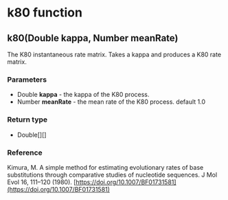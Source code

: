k80 function
============
k80(Double **kappa**, Number **meanRate**)
------------------------------------------

The K80 instantaneous rate matrix. Takes a kappa and produces a K80 rate matrix.

### Parameters

- Double **kappa** - the kappa of the K80 process.
- Number **meanRate** - the mean rate of the K80 process. default 1.0

### Return type

- Double[][]

### Reference

Kimura, M. A simple method for estimating evolutionary rates of base substitutions
through comparative studies of nucleotide sequences. J Mol Evol 16, 111–120 (1980). [https://doi.org/10.1007/BF01731581](https://doi.org/10.1007/BF01731581)

